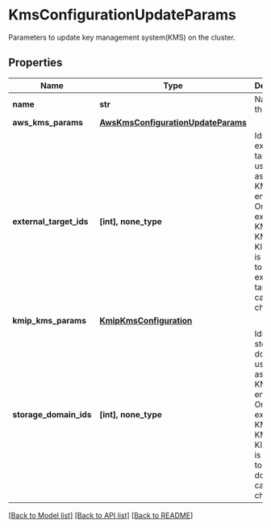 # KmsConfigurationUpdateParams

Parameters to update key management system(KMS) on the cluster.

## Properties
Name | Type | Description | Notes
------------ | ------------- | ------------- | -------------
**name** | **str** | Name of the KMS. | 
**aws_kms_params** | [**AwsKmsConfigurationUpdateParams**](AwsKmsConfigurationUpdateParams.md) |  | [optional] 
**external_target_ids** | **[int], none_type** | Ids of external targets used to assign the KMS for encryption. Once an external KMS (AWS KMS or KIMP KMS) is assigned to an external target, it cannot be changed. | [optional] 
**kmip_kms_params** | [**KmipKmsConfiguration**](KmipKmsConfiguration.md) |  | [optional] 
**storage_domain_ids** | **[int], none_type** | Ids of storage domains used to assign the KMS for encryption. Once an external KMS (AWS KMS or KIMP KMS) is assigned to a storage domain, it cannot be changed. | [optional] 

[[Back to Model list]](../README.md#documentation-for-models) [[Back to API list]](../README.md#documentation-for-api-endpoints) [[Back to README]](../README.md)


